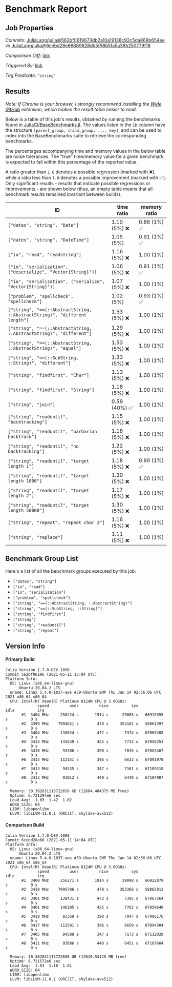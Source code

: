 # Benchmark Report

## Job Properties

*Commits:* [JuliaLang/julia@562bf0619673db2a10a19138c92c5da869b654ee](https://github.com/JuliaLang/julia/commit/562bf0619673db2a10a19138c92c5da869b654ee) vs [JuliaLang/julia@6cebd28e66689828db5f98b5fa5a36b250779f18](https://github.com/JuliaLang/julia/commit/6cebd28e66689828db5f98b5fa5a36b250779f18)

*Comparison Diff:* [link](https://github.com/JuliaLang/julia/compare/6cebd28e66689828db5f98b5fa5a36b250779f18..562bf0619673db2a10a19138c92c5da869b654ee)

*Triggered By:* [link](https://github.com/JuliaLang/julia/pull/40727#issuecomment-838841290)

*Tag Predicate:* `"string"`

## Results

*Note: If Chrome is your browser, I strongly recommend installing the [Wide GitHub](https://chrome.google.com/webstore/detail/wide-github/kaalofacklcidaampbokdplbklpeldpj?hl=en)
extension, which makes the result table easier to read.*

Below is a table of this job's results, obtained by running the benchmarks found in
[JuliaCI/BaseBenchmarks.jl](https://github.com/JuliaCI/BaseBenchmarks.jl). The values
listed in the `ID` column have the structure `[parent_group, child_group, ..., key]`,
and can be used to index into the BaseBenchmarks suite to retrieve the corresponding
benchmarks.

The percentages accompanying time and memory values in the below table are noise tolerances. The "true"
time/memory value for a given benchmark is expected to fall within this percentage of the reported value.

A ratio greater than `1.0` denotes a possible regression (marked with :x:), while a ratio less
than `1.0` denotes a possible improvement (marked with :white_check_mark:). Only significant results - results
that indicate possible regressions or improvements - are shown below (thus, an empty table means that all
benchmark results remained invariant between builds).

| ID | time ratio | memory ratio |
|----|------------|--------------|
| `["dates", "string", "Date"]` | 1.10 (5%) :x: | 0.86 (1%) :white_check_mark: |
| `["dates", "string", "DateTime"]` | 1.05 (5%)  | 0.91 (1%) :white_check_mark: |
| `["io", "read", "readstring"]` | 1.16 (5%) :x: | 1.00 (1%)  |
| `["io", "serialization", ("deserialize", "Vector{String}")]` | 1.06 (5%) :x: | 0.91 (1%) :white_check_mark: |
| `["io", "serialization", ("serialize", "Vector{String}")]` | 1.07 (5%) :x: | 1.00 (1%)  |
| `["problem", "spellcheck", "spellcheck"]` | 1.02 (5%)  | 0.93 (1%) :white_check_mark: |
| `["string", "==(::AbstractString, ::AbstractString)", "different length"]` | 1.53 (5%) :x: | 1.00 (1%)  |
| `["string", "==(::AbstractString, ::AbstractString)", "different"]` | 1.29 (5%) :x: | 1.00 (1%)  |
| `["string", "==(::AbstractString, ::AbstractString)", "equal"]` | 1.53 (5%) :x: | 1.00 (1%)  |
| `["string", "==(::SubString, ::String)", "different"]` | 1.33 (5%) :x: | 1.00 (1%)  |
| `["string", "findfirst", "Char"]` | 1.13 (5%) :x: | 1.00 (1%)  |
| `["string", "findfirst", "String"]` | 1.18 (5%) :x: | 1.00 (1%)  |
| `["string", "join"]` | 0.59 (40%) :white_check_mark: | 1.00 (1%)  |
| `["string", "readuntil", "backtracking"]` | 1.15 (5%) :x: | 1.00 (1%)  |
| `["string", "readuntil", "barbarian backtrack"]` | 1.18 (5%) :x: | 1.00 (1%)  |
| `["string", "readuntil", "no backtracking"]` | 1.22 (5%) :x: | 1.00 (1%)  |
| `["string", "readuntil", "target length 1"]` | 1.18 (5%) :x: | 0.90 (1%) :white_check_mark: |
| `["string", "readuntil", "target length 1000"]` | 1.30 (5%) :x: | 1.00 (1%)  |
| `["string", "readuntil", "target length 2"]` | 1.17 (5%) :x: | 1.00 (1%)  |
| `["string", "readuntil", "target length 50000"]` | 1.30 (5%) :x: | 1.00 (1%)  |
| `["string", "repeat", "repeat char 2"]` | 1.16 (5%) :x: | 1.00 (1%)  |
| `["string", "replace"]` | 1.11 (5%) :x: | 1.00 (1%)  |

## Benchmark Group List

Here's a list of all the benchmark groups executed by this job:

- `["dates", "string"]`
- `["io", "read"]`
- `["io", "serialization"]`
- `["problem", "spellcheck"]`
- `["string", "==(::AbstractString, ::AbstractString)"]`
- `["string", "==(::SubString, ::String)"]`
- `["string", "findfirst"]`
- `["string"]`
- `["string", "readuntil"]`
- `["string", "repeat"]`

## Version Info

#### Primary Build

```
Julia Version 1.7.0-DEV.1090
Commit 562bf06196 (2021-05-11 15:04 UTC)
Platform Info:
  OS: Linux (x86_64-linux-gnu)
      Ubuntu 20.04.2 LTS
  uname: Linux 5.4.0-1037-aws #39-Ubuntu SMP Thu Jan 14 02:56:06 UTC 2021 x86_64 x86_64
  CPU: Intel(R) Xeon(R) Platinum 8124M CPU @ 3.00GHz: 
              speed         user         nice          sys         idle          irq
       #1  3404 MHz     256224 s       1914 s      29085 s   66919355 s          0 s
       #2  3399 MHz    7994621 s        478 s     353181 s   58861397 s          0 s
       #3  3404 MHz     138024 s        472 s       7374 s   67065208 s          0 s
       #4  3414 MHz     145639 s        425 s       7732 s   67056353 s          0 s
       #5  3410 MHz      93306 s        390 s       7035 s   67083467 s          0 s
       #6  3414 MHz     112151 s        396 s       6632 s   67091978 s          0 s
       #7  3413 MHz      94535 s        347 s       7161 s   67109310 s          0 s
       #8  3413 MHz      93012 s        440 s       6440 s   67104907 s          0 s
       
  Memory: 30.362831115722656 GB (12664.484375 MB free)
  Uptime: 6.721294e6 sec
  Load Avg:  1.03  1.42  1.02
  WORD_SIZE: 64
  LIBM: libopenlibm
  LLVM: libLLVM-11.0.1 (ORCJIT, skylake-avx512)

```

#### Comparison Build

```
Julia Version 1.7.0-DEV.1088
Commit 6cebd28e66 (2021-05-11 14:04 UTC)
Platform Info:
  OS: Linux (x86_64-linux-gnu)
      Ubuntu 20.04.2 LTS
  uname: Linux 5.4.0-1037-aws #39-Ubuntu SMP Thu Jan 14 02:56:06 UTC 2021 x86_64 x86_64
  CPU: Intel(R) Xeon(R) Platinum 8124M CPU @ 3.00GHz: 
              speed         user         nice          sys         idle          irq
       #1  3400 MHz     256271 s       1914 s      29098 s   66922079 s          0 s
       #2  3410 MHz    7995706 s        478 s     353366 s   58862912 s          0 s
       #3  3401 MHz     138431 s        472 s       7395 s   67067564 s          0 s
       #4  3401 MHz     146105 s        425 s       7762 s   67058640 s          0 s
       #5  3419 MHz      93369 s        390 s       7047 s   67086176 s          0 s
       #6  3417 MHz     112591 s        396 s       6650 s   67094304 s          0 s
       #7  3405 MHz      94589 s        347 s       7173 s   67112028 s          0 s
       #8  3411 MHz      93086 s        440 s       6451 s   67107604 s          0 s
       
  Memory: 30.362831115722656 GB (12610.53125 MB free)
  Uptime: 6.721572e6 sec
  Load Avg:  1.03  1.18  1.01
  WORD_SIZE: 64
  LIBM: libopenlibm
  LLVM: libLLVM-11.0.1 (ORCJIT, skylake-avx512)

```

